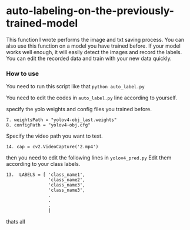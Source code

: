 # auto-labeling-on-the-previously-trained-model
This function I wrote performs the image and txt saving process. You can also use this function on a model you have trained before. If your model works well enough, it will easily detect the images and record the labels. You can edit the recorded data and train with your new data quickly.

### How to use 

You need to run this script like that `python auto_label.py`

You need to edit the codes in `auto_label.py` line according to yourself.

specify the yolo weights and config files you trained before.
~~~~~~~~~~~~
7. weightsPath = "yolov4-obj_last.weights"
8. configPath = "yolov4-obj.cfg"
~~~~~~~~~~~~~~~~~~~~~~~~~~~~

Specify the video path you want to test.

~~~~~~~~~~
14. cap = cv2.VideoCapture('2.mp4')
~~~~~~~~~~~~~~~~~~~~~~~~~~~~~~

then you need to edit the following lines in `yolov4_pred.py` 
Edit them according to your class labels.

~~~~~~~~~~~~
13.  LABELS = [ 'class_name1',
                'class_name2',
                'class_name3',
                'class_name3',
                .
                .
                .
                ]
~~~~~~~~~~~~~~~~~~~~~~~~~~~~~~     
thats all
